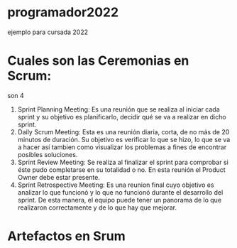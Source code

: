 # programador2022
ejemplo para cursada 2022

# Cuales son las Ceremonias en Scrum:
son 4 
1. Sprint Planning Meeting: Es una reunión que se realiza al iniciar cada sprint y su objetivo es planificarlo, decidir qué se va a realizar  en dicho sprint. 
2. Daily Scrum Meeting: Esta es una reunión diaria, corta, de no más de 20 minutos de duración. Su objetivo es verificar lo que se hizo, lo que se va a hacer así tambien como visualizar los problemas a fines de encontrar posibles soluciones. 
3. Sprint Review Meeting: Se realiza al finalizar el sprint para comprobar si éste pudo completarse en su totalidad o no. En esta reunión el Product Owner debe estar presente. 
4. Sprint Retrospective Meeting: Es una reunion final cuyo objetivo es analizar lo que funcionó y lo que no funcionó durante el desarrollo del sprint. De esta manera, el equipo puede tener un panorama de lo que realizaron correctamente y de lo que hay que mejorar. 

# Artefactos en Srum

